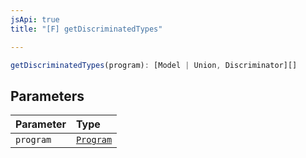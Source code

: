 ```yaml
---
jsApi: true
title: "[F] getDiscriminatedTypes"

---
```

```ts
getDiscriminatedTypes(program): [Model | Union, Discriminator][]
```

## Parameters

| Parameter | Type |
| :------ | :------ |
| `program` | [`Program`](../interfaces/Program.md) |
